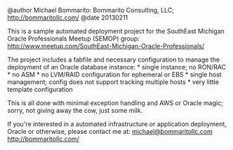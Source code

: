 @author Michael Bommarito: Bommarito Consulting, LLC; http://bommaritollc.com/
@date 20130211

This is a sample automated deployment project for the SouthEast Michigan Oracle Professionals Meetup (SEMOP) group: http://www.meetup.com/SouthEast-Michigan-Oracle-Professionals/

The project includes a fabfile and necessary configuration to manage the deployment of an Oracle database instance:
    * single instance; no RON/RAC
    * no ASM
    * no LVM/RAID configuration for ephemeral or EBS
    * single host management; config does not support tracking multiple hosts
    * very little template configuration 

This is all done with minimal exception handling and AWS or Oracle magic; sorry, not
giving away the cow, just some milk.

If you're interested in a automated infrastructure or application deployment, Oracle or otherwise, please contact me at:
    michael@bommaritollc.com
    http://bommaritollc.com/
